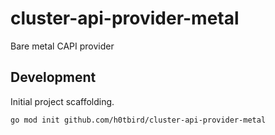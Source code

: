 # cluster-api-provider-metal
Bare metal CAPI provider

## Development
Initial project scaffolding.
```
go mod init github.com/h0tbird/cluster-api-provider-metal
```
